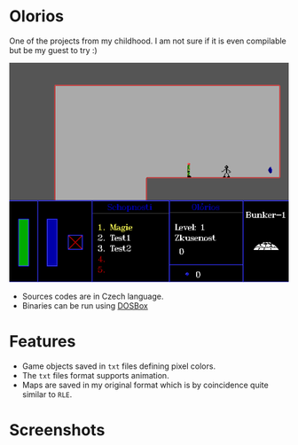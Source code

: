 # Olorios
One of the projects from my childhood. I am not sure if it is even compilable but be my guest to try :)

<p align="center">  
  <img src="Doc/game.gif">
</p>

- Sources codes are in Czech language.
- Binaries can be run using [DOSBox](https://www.dosbox.com/)

# Features
- Game objects saved in `txt` files defining pixel colors.
- The `txt` files format supports animation.
- Maps are saved in my original format which is by coincidence quite similar to `RLE`.

# Screenshots

